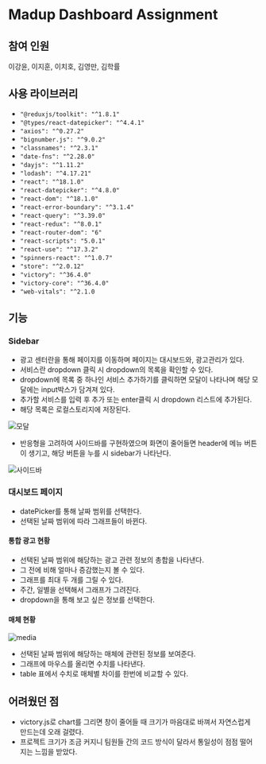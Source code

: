 # Madup Dashboard Assignment
## 참여 인원
이강윤, 이지훈, 이치호, 김영만, 김학률
## 사용 라이브러리
- `"@reduxjs/toolkit": "^1.8.1"`
- `"@types/react-datepicker": "^4.4.1"`
- `"axios": "^0.27.2"`
- `"bignumber.js": "^9.0.2"`
- `"classnames": "^2.3.1"`
- `"date-fns": "^2.28.0"`
- `"dayjs": "^1.11.2"`
- `"lodash": "^4.17.21"`
- `"react": "^18.1.0"`
- `"react-datepicker": "^4.8.0"`
- `"react-dom": "^18.1.0"`
- `"react-error-boundary": "^3.1.4"`
- `"react-query": "^3.39.0"`
- `"react-redux": "^8.0.1"`
- `"react-router-dom": "6"`
- `"react-scripts": "5.0.1"`
- `"react-use": "^17.3.2"`
- `"spinners-react": "^1.0.7"`
- `"store": "^2.0.12"`
- `"victory": "^36.4.0"`
- `"victory-core": "^36.4.0"`
- `"web-vitals": "^2.1.0`

## 기능
### Sidebar
- 광고 센터란을 통해 페이지를 이동하며 페이지는 대시보드와, 광고관리가 있다.
- 서비스란 dropdown 클릭 시 dropdown의 목록을 확인할 수 있다.
- dropdown에 목록 중 하나인 서비스 추가하기를 클릭하면 모달이 나타나며 해당 모달에는 input박스가 담겨져 있다.
- 추가할 서비스를 입력 후 추가 또는 enter클릭 시 dropdown 리스트에 추가된다.
- 해당 목록은 로컬스토리지에 저장된다.

![모달](https://user-images.githubusercontent.com/65527334/170379448-c2e52d41-3da3-48d3-8f8b-58f680698f47.gif)

- 반응형을 고려하여 사이드바를 구현하였으며 화면이 줄어들면 header에 메뉴 버튼이 생기고, 해당 버튼을 누를 시 sidebar가 나타난다.

![사이드바](https://user-images.githubusercontent.com/65527334/170376704-58629c5a-cd21-4193-8bfa-0f8789aca389.gif)

### 대시보드 페이지
- datePicker를 통해 날짜 범위를 선택한다.
- 선택된 날짜 범위에 따라 그래프들이 바뀐다.

#### 통합 광고 현황
- 선택된 날짜 범위에 해당하는 광고 관련 정보의 총합을 나타낸다.
- 그 전에 비해 얼마나 증감했는지 볼 수 있다.
- 그래프를 최대 두 개를 그릴 수 있다.
- 주간, 일별을 선택해서 그래프가 그려진다.
- dropdown을 통해 보고 싶은 정보를 선택한다.

#### 매체 현황
![media](https://user-images.githubusercontent.com/52916848/170358772-eab322e6-b60c-47de-9edd-df069699acd5.gif)
- 선택된 날짜 범위에 해당하는 매체에 관련된 정보를 보여준다.
- 그래프에 마우스를 올리면 수치를 나타낸다.
- table 표에서 수치로 매체별 차이를 한번에 비교할 수 있다.


## 어려웠던 점
- victory.js로 chart를 그리면 창이 줄어들 때 크기가 마음대로 바껴서 자연스럽게 만드는데 오래 걸렸다.
- 프로젝트 크기가 조금 커지니 팀원들 간의 코드 방식이 달라서 통일성이 점점 떨어지는 느낌을 받았다.
